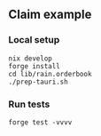 ## Claim example

### Local setup

```shell
nix develop
forge install
cd lib/rain.orderbook
./prep-tauri.sh
```

### Run tests
```shell
forge test -vvvv
```
